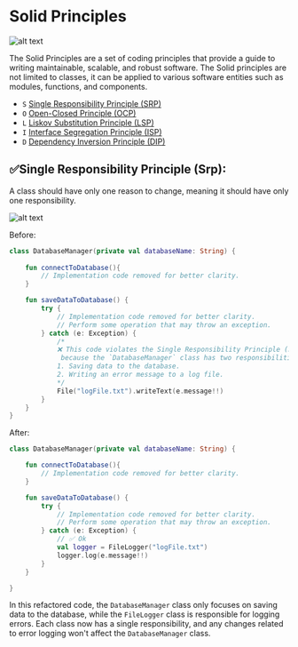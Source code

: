 <h1 id="my-title"> Solid Principles </h1>

![alt text](https://github.com/alidehkhodaei/solid-principles/raw/main/photos/solid.png)

The Solid Principles are a set of coding principles that provide a guide to writing maintainable, scalable, and robust software.
The Solid principles are not limited to classes, it can be applied to various software entities such as modules, functions, and components.

- `S` [Single Responsibility Principle (SRP)](#srp)
- `O` [Open-Closed Principle (OCP)](#ocp)
- `L` [Liskov Substitution Principle (LSP)](#lsp)
- `I` [Interface Segregation Principle (ISP)](#isp)
- `D` [Dependency Inversion Principle (DIP)](#dip)

## ✅Single Responsibility Principle (Srp): <a name="srp"></a>
A class should have only one reason to change, meaning it should have only one responsibility.

![alt text](https://github.com/alidehkhodaei/solid-principles/raw/main/photos/srp.png)

Before:

```kotlin
class DatabaseManager(private val databaseName: String) {
    
    fun connectToDatabase(){
        // Implementation code removed for better clarity.
    }

    fun saveDataToDatabase() {
        try {
            // Implementation code removed for better clarity.
            // Perform some operation that may throw an exception.
        } catch (e: Exception) {
            /* 
            ❌ This code violates the Single Responsibility Principle (SRP)
             because the `DatabaseManager` class has two responsibilities:
            1. Saving data to the database.
            2. Writing an error message to a log file.
            */
            File("logFile.txt").writeText(e.message!!)
        }
    }
}
```
After:

```kotlin
class DatabaseManager(private val databaseName: String) {

    fun connectToDatabase(){
        // Implementation code removed for better clarity.
    }

    fun saveDataToDatabase() {
        try {
            // Implementation code removed for better clarity.
            // Perform some operation that may throw an exception.
        } catch (e: Exception) {
            // ✅ Ok
            val logger = FileLogger("logFile.txt")
            logger.log(e.message!!)
        }
    }

}
``` 

In this refactored code, the `DatabaseManager` class only focuses on saving data to the database, while the `FileLogger` class is responsible
for logging errors. Each class now has a single responsibility, and any changes related to error logging won't affect the `DatabaseManager` class.
